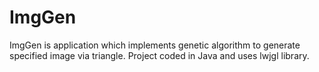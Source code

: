 # ImgGen
ImgGen is application which implements genetic algorithm to generate specified image via triangle. Project coded in Java and uses lwjgl library.
